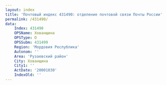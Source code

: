 ```yaml
---
layout: index
title: 'Почтовый индекс 431490: отделение почтовой связи Почты России'
permalink: /431490/
data:
    Index: 431490
    OPSName: Хованщина
    OPSType: О
    OPSSubm: 431499
    Region: 'Мордовия Республика'
    Autonom: ''
    Area: 'Рузаевский район'
    City: Хованщина
    City1: ''
    ActDate: '20001030'
    IndexOld: ''
---
```

